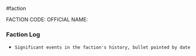 #faction

FACTION CODE:
OFFICIAL NAME:

### Faction Log
 - `Significant events in the faction's history, bullet pointed by date`